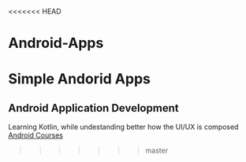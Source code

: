 <<<<<<< HEAD
# Android-Apps
Simple Andorid Apps
=======
## Android Application Development

Learning Kotlin, while undestanding better how the UI/UX is composed [Android Courses](https://developer.android.com/courses)

>>>>>>> master

